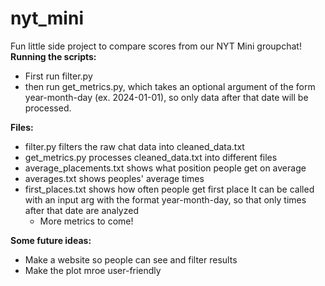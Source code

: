 # nyt_mini
Fun little side project to compare scores from our NYT Mini groupchat!
**Running the scripts:**
- First run filter.py
- then run get_metrics.py, which takes an optional argument of the form year-month-day (ex. 2024-01-01), so only data after that date will be processed.

**Files:**
- filter.py filters the raw chat data into cleaned_data.txt
- get_metrics.py processes cleaned_data.txt into different files
- average_placements.txt shows what position people get on average
- averages.txt shows peoples' average times
- first_places.txt shows how often people get first place
    It can be called with an input arg with the format year-month-day, so that only times after that date are analyzed
    - More metrics to come!

**Some future ideas:**
- Make a website so people can see and filter results
- Make the plot mroe user-friendly